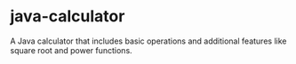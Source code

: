 # java-calculator
A Java calculator that includes basic operations and additional features like square root and power functions.
